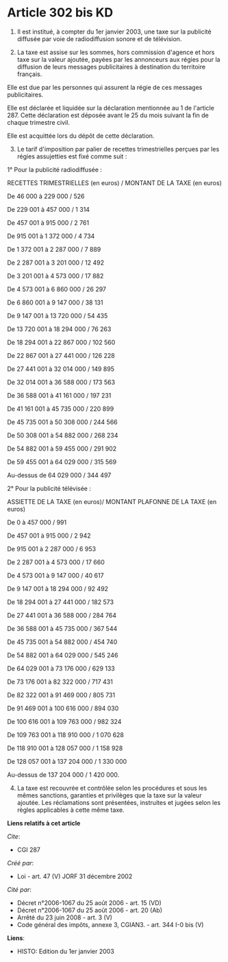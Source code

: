 # Article 302 bis KD

1. Il est institué, à compter du 1er janvier 2003, une taxe sur la publicité diffusée par voie de radiodiffusion sonore et de
télévision.

2. La taxe est assise sur les sommes, hors commission d'agence et hors taxe sur la valeur ajoutée, payées par les annonceurs
aux régies pour la diffusion de leurs messages publicitaires à destination du territoire français.

Elle est due par les personnes qui assurent la régie de ces messages publicitaires.

Elle est déclarée et liquidée sur la déclaration mentionnée au 1 de l'article 287. Cette déclaration est déposée avant le 25
du mois suivant la fin de chaque trimestre civil.

Elle est acquittée lors du dépôt de cette déclaration.

3. Le tarif d'imposition par palier de recettes trimestrielles perçues par les régies assujetties est fixé comme suit :

1° Pour la publicité radiodiffusée :

RECETTES TRIMESTRIELLES (en euros) / MONTANT DE LA TAXE (en euros)

De 46 000 à 229 000 / 526

De 229 001 à 457 000 / 1 314

De 457 001 à 915 000 / 2 761

De 915  001 à 1 372 000 / 4 734

De 1 372 001 à 2 287 000 / 7 889

De 2 287 001 à 3 201 000 / 12 492

De 3 201 001 à 4 573 000 / 17 882

De 4 573 001 à 6 860 000 / 26 297

De 6 860 001 à 9 147 000 / 38 131

De 9 147 001 à 13 720 000 / 54 435

De 13 720 001 à 18 294 000 / 76 263

De 18 294 001 à 22 867 000 / 102 560

De 22 867 001 à 27 441 000 / 126 228

De 27 441 001 à 32 014 000 / 149 895

De 32 014 001 à 36 588 000 / 173 563

De 36 588 001 à 41 161 000 / 197 231

De 41 161 001 à 45 735 000 / 220 899

De 45 735 001 à 50 308 000 / 244 566

De 50 308 001 à 54 882 000 / 268 234

De 54 882 001 à 59 455 000 / 291 902

De 59 455 001 à 64 029 000 / 315 569

Au-dessus de 64 029 000 / 344 497

2° Pour la publicité télévisée :

ASSIETTE DE LA TAXE (en euros)/ MONTANT PLAFONNE DE LA TAXE (en euros)

De 0 à 457 000 / 991

De 457 001 à 915 000 / 2 942

De 915 001 à 2 287 000 / 6 953

De 2 287 001 à 4 573 000 / 17 660

De 4 573 001 à 9 147 000 / 40 617

De 9 147 001 à 18 294 000 / 92 492

De 18 294 001 à 27 441 000 / 182 573

De 27 441 001 à 36 588 000 / 284 764

De 36 588 001 à 45 735 000 / 367 544

De 45 735 001 à 54 882 000 / 454 740

De 54 882 001 à 64 029 000 / 545 246

De 64 029 001 à 73 176 000 / 629 133

De 73 176 001 à 82 322 000 / 717 431

De 82 322 001 à 91 469 000 / 805 731

De 91 469 001 à 100 616 000 / 894 030

De 100 616 001 à 109 763 000 / 982 324

De 109 763 001 à 118 910 000 / 1 070 628

De 118 910 001 à 128 057 000 / 1 158 928

De 128 057 001 à 137 204 000 / 1 330 000

Au-dessus de 137 204 000 / 1 420 000.

4. La taxe est recouvrée et contrôlée selon les procédures et sous les mêmes sanctions, garanties et privilèges que la taxe
sur la valeur ajoutée. Les réclamations sont présentées, instruites et jugées selon les règles applicables à cette même taxe.

**Liens relatifs à cet article**

_Cite_:

  - CGI 287

_Créé par_:

  - Loi - art. 47 (V) JORF 31 décembre 2002

_Cité par_:

  - Décret n°2006-1067 du 25 août 2006 - art. 15 (VD)
  - Décret n°2006-1067 du 25 août 2006 - art. 20 (Ab)
  - Arrêté du 23 juin 2008 - art. 3 (V)
  - Code général des impôts, annexe 3, CGIAN3. - art. 344 I-0 bis (V)

**Liens**:

  - HISTO: Edition du 1er janvier 2003
